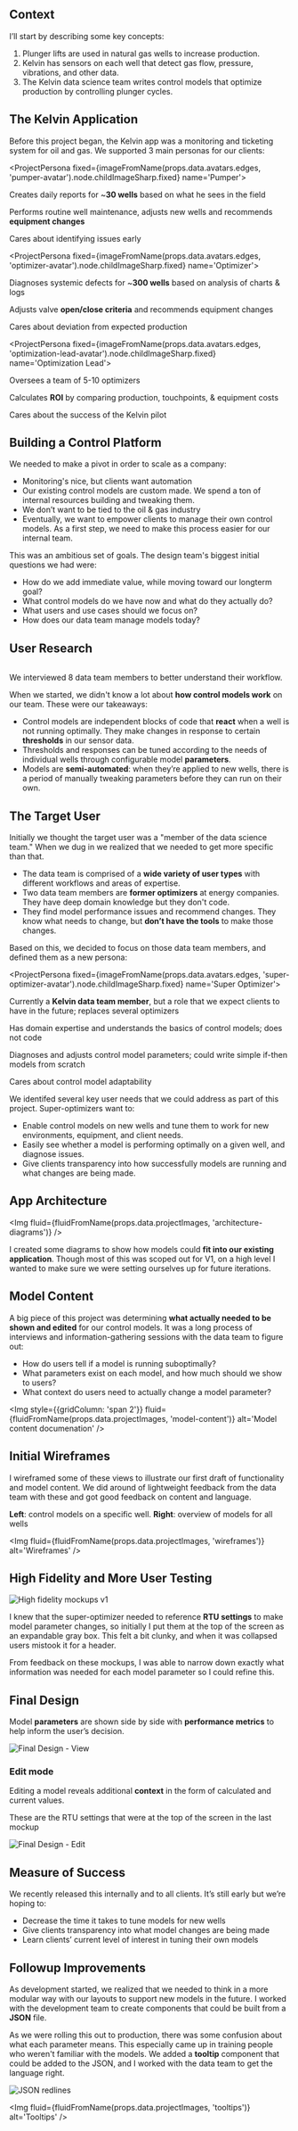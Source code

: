 ## Context
I’ll start by describing some key concepts:

1. Plunger lifts are used in natural gas wells to increase production.
2. Kelvin has sensors on each well that detect gas flow, pressure, vibrations, and other data.
3. The Kelvin data science team writes control models that optimize production by controlling plunger cycles.

## The Kelvin Application

Before this project began, the Kelvin app was a monitoring and ticketing system for oil and gas. We supported 3 main personas for our clients:

<Grid>

  <ProjectPersona
    fixed={imageFromName(props.data.avatars.edges, 'pumper-avatar').node.childImageSharp.fixed}
    name='Pumper'>
    <p>Creates daily reports for ~<strong>30 wells</strong> based on what he sees in the field</p>
    <p>Performs routine well maintenance, adjusts new wells and recommends <strong>equipment changes</strong></p>
    <p>Cares about identifying issues early</p>
  </ProjectPersona>

  <ProjectPersona
    fixed={imageFromName(props.data.avatars.edges, 'optimizer-avatar').node.childImageSharp.fixed}
    name='Optimizer'>
    <p>Diagnoses systemic defects for ~<strong>300 wells</strong> based on analysis of charts & logs</p>
    <p>Adjusts valve <strong>open/close criteria</strong> and recommends equipment changes</p>
    <p>Cares about deviation from expected production</p>
  </ProjectPersona>

  <ProjectPersona
    fixed={imageFromName(props.data.avatars.edges, 'optimization-lead-avatar').node.childImageSharp.fixed}
    name='Optimization Lead'>
    <p>Oversees a team of 5-10 optimizers</p>
    <p>Calculates <strong>ROI</strong> by comparing production, touchpoints, & equipment costs</p>
    <p>Cares about the success of the Kelvin pilot</p>
  </ProjectPersona>

</Grid>

<h2>Building a Control Platform</h2>

<p>We needed to make a pivot in order to scale as a company:</p>

<ul>
  <li>Monitoring's nice, but clients want automation</li>
  <li>Our existing control models are custom made. We spend a ton of internal resources building and tweaking them.</li>
  <li>We don’t want to be tied to the oil & gas industry</li>
  <li>Eventually, we want to empower clients to manage their own control models. As a first step, we need to make this process easier for our internal team.</li>
</ul>

<p>This was an ambitious set of goals. The design team's biggest initial questions we had were:</p>

<ul>
  <li>How do we add immediate value, while moving toward our longterm goal?</li>
  <li>What control models do we have now and what do they actually do?</li>
  <li>What users and use cases should we focus on?</li>
  <li>How does our data team manage models today?</li>
</ul>

<h2>User Research</h2>

<Grid>
  <Img
    style={{gridColumn: 'span 2'}}
    fluid={imageFromName(props.data.projectImages.edges, 'data-interviews').node.childImageSharp.fluid} />
  <p className='subhead'>We interviewed 8 data team members to better understand their workflow.</p>
</Grid>

<p>When we started, we didn't know a lot about <strong>how control models work</strong> on our team. These were our takeaways:</p>

<ul>
  <li>Control models are independent blocks of code that <strong>react</strong> when a well is not running optimally. They make changes in response to certain <strong>thresholds</strong> in our sensor data.</li>
  <li>Thresholds and responses can be tuned according to the needs of individual wells through configurable model <strong>parameters</strong>.</li>
  <li>Models are <strong>semi-automated</strong>: when they’re applied to new wells, there is a period of manually tweaking parameters before they can run on their own.</li>
</ul>

<h2>The Target User</h2>

<p>Initially we thought the target user was a "member of the data science team." When we dug in we realized that we needed to get more specific than that.</p>

<ul>
  <li>The data team is comprised of a <strong>wide variety of user types</strong> with different workflows and areas of expertise.</li>
  <li>Two data team members are <strong>former optimizers</strong> at energy companies. They have deep domain knowledge but they don't code.</li>
  <li>They find model performance issues and recommend changes. They know what needs to change, but <strong>don’t have the tools</strong> to make those changes.</li>
</ul>

<p>Based on this, we decided to focus on those data team members, and defined them as a new persona:</p>

<ProjectPersona
  fixed={imageFromName(props.data.avatars.edges, 'super-optimizer-avatar').node.childImageSharp.fixed}
  name='Super Optimizer'>
  <p>Currently a <strong>Kelvin data team member</strong>, but a role that we expect clients to have in the future; replaces several optimizers</p>
  <p>Has domain expertise and understands the basics of control models; does not code</p>
  <p>Diagnoses and adjusts control model parameters; could write simple if-then models from scratch</p>
  <p>Cares about control model adaptability</p>
</ProjectPersona>

<p>We identifed several key user needs that we could address as part of this project. Super-optimizers want to:</p>

<ul>
  <li>Enable control models on new wells and tune them to work for new environments, equipment, and client needs.</li>
  <li>Easily see whether a model is performing optimally on a given well, and diagnose issues.</li>
  <li>Give clients transparency into how successfully models are running and what changes are being made.</li>
</ul>

<h2>App Architecture</h2>

<Img fluid={fluidFromName(props.data.projectImages, 'architecture-diagrams')} />
<p>I created some diagrams to show how models could <strong>fit into our existing application</strong>. Though most of this was scoped out for V1, on a high level I wanted to make sure we were setting ourselves up for future iterations.</p>

<h2>Model Content</h2>

<Grid>

  <div>
    <p>A big piece of this project was determining <strong>what actually needed to be shown and edited</strong> for our control models. It was a long process of interviews and information-gathering sessions with the data team to figure out:</p>
    <ul>
      <li>How do users tell if a model is running suboptimally?</li>
      <li>What parameters exist on each model, and how much should we show to users?</li>
      <li>What context do users need to actually change a model parameter?</li>
    </ul>
  </div>

  <Img
    style={{gridColumn: 'span 2'}}
    fluid={fluidFromName(props.data.projectImages, 'model-content')}
    alt='Model content documenation' />

</Grid>

<h2>Initial Wireframes</h2>

<p>I wireframed some of these views to illustrate our first draft of functionality and model content. We did around of lightweight feedback from the data team with these and got good feedback on content and language.</p>

<div className='subhead'>
  <strong>Left</strong>: control models on a specific well. <strong>Right</strong>: overview of models for all wells
</div>

<Img
  fluid={fluidFromName(props.data.projectImages, 'wireframes')}
  alt='Wireframes' />

<h2>High Fidelity and More User Testing</h2>

<Grid>
  <Img
    className={projectStyles.imageBorder}
    style={{gridColumn: 'span 2'}}
    fluid={fluidFromName(props.data.projectImages, 'hi-fi-v1')}
    alt='High fidelity mockups v1' />
  <div>
    <p>I knew that the super-optimizer needed to reference <strong>RTU settings</strong> to make model parameter changes, so initially I put them at the top of the screen as an expandable gray box. This felt a bit clunky, and when it was collapsed users mistook it for a header.</p>
    <p>From feedback on these mockups, I was able to narrow down exactly what information was needed for each model parameter so I could refine this.</p>
  </div>
</Grid>


<Grid>
  <div>
    <h2>Final Design</h2>
    <p>Model <strong>parameters</strong> are shown side by side with <strong>performance metrics</strong> to help inform the user’s decision.</p>
  </div>
  <Img
    style={{gridColumn: 'span 2'}}
    fluid={fluidFromName(props.data.projectImages, 'final-design-view')}
    alt='Final Design - View' />
</Grid>

<Grid>
  <div>
    <h3>Edit mode</h3>
    <p>Editing a model reveals additional <strong>context</strong> in the form of calculated and current values.</p>
    <p>These are the RTU settings that were at the top of the screen in the last mockup</p>
  </div>
  <Img
    style={{gridColumn: 'span 2'}}
    fluid={fluidFromName(props.data.projectImages, 'final-design-edit')}
    alt='Final Design - Edit' />
</Grid>

<h2>Measure of Success</h2>

<p>We recently released this internally and to all clients. It’s still early but we’re hoping to:</p>

<ul>
  <li>Decrease the time it takes to tune models for new wells</li>
  <li>Give clients transparency into what model changes are being made</li>
  <li>Learn clients’ current level of interest in tuning their own models</li>
</ul>

<Grid>
  <div style={{gridColumn: 'span 2'}}>
    <h2>Followup Improvements</h2>
    <p>As development started, we realized that we needed to think in a more modular way with our layouts to support new models in the future. I worked with the development team to create components that could be built from a <strong>JSON</strong> file.</p>
    <p>As we were rolling this out to production, there was some confusion about what each parameter means. This especially came up in training people who weren't familiar with the models. We added a <strong>tooltip</strong> component that could be added to the JSON, and I worked with the data team to get the language right.</p>
    <Img
      style={{gridColumn: 'span 2'}}
      fluid={fluidFromName(props.data.projectImages, 'json-redlines')}
      alt='JSON redlines' />
  </div>

  <Img
    fluid={fluidFromName(props.data.projectImages, 'tooltips')}
    alt='Tooltips' />
</Grid>
